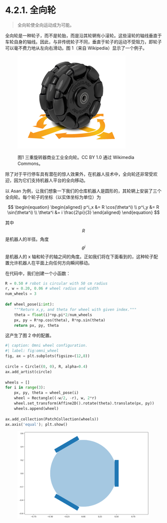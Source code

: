 # 4.2.1. 全向轮

> 全向轮使全向运动成为可能。

全向轮是一种轮子，而不是轮胎，而是沿其轮辋有小滚轮。这些滚轮的轴线垂直于车轮自身的轴线。因此，与非传统轮子不同，垂直于轮子的运动不受阻力，即轮子可以毫不费力地从左向右滑动。图 1（来自 Wikipedia）显示了一个例子。

<figure><img src="../../.gitbook/assets/image (28).png" alt=""><figcaption><p>图1 三重旋转器商业工业全向轮。CC BY 1.0 通过 Wikimedia Commons。</p></figcaption></figure>

除了对于平行停车具有潜在的惊人效果外，在机器人技术中，全向轮还非常受欢迎，因为它们支持机器人平台的全向移动。

以 Asan 为例，让我们想象一下我们的仓库机器人是圆形的，其轮辋上安装了三个全向轮。每个轮子的坐标（以实体坐标为单位）为

$$
\begin{equation}
\begin{aligned}
p^i_x &= R \cos(\theta^i) \\
p^i_y &= R \sin(\theta^i) \\
\theta^i &= i \frac{2\pi}{3}
\end{aligned}
\end{equation}
$$

其中$$R$$
是机器人的半径。角度$$\theta^i$$
是机器人的 x 轴和轮子的轴之间的角度。正如我们将在下面看到的，这种轮子配置允许机器人在平面上向任何方向瞬间移动。

在代码中，我们创建一个小函数：

```python
R = 0.50 # robot is circular with 50 cm radius
r, w = 0.20, 0.06 # wheel radius and width
num_wheels = 3

def wheel_pose(i:int):
    """Return x,y, and theta for wheel with given index."""
    theta = float(i)*np.pi*2/num_wheels
    px, py = R*np.cos(theta), R*np.sin(theta)
    return px, py, theta
```

这产生了图 2 中的配置。

```python
#| caption: Omni wheel configuration.
#| label: fig:omni_wheel
fig, ax = plt.subplots(figsize=(12,8))

circle = Circle((0, 0), R, alpha=0.4)
ax.add_artist(circle)

wheels = []
for i in range(3):
    px, py, theta = wheel_pose(i)
    wheel = Rectangle((-w/2, -r), w, 2*r)
    wheel.set_transform(Affine2D().rotate(theta).translate(px, py))
    wheels.append(wheel)

ax.add_collection(PatchCollection(wheels))
ax.axis('equal'); plt.show()
```

<figure><img src="../../.gitbook/assets/image (29).png" alt=""><figcaption></figcaption></figure>
